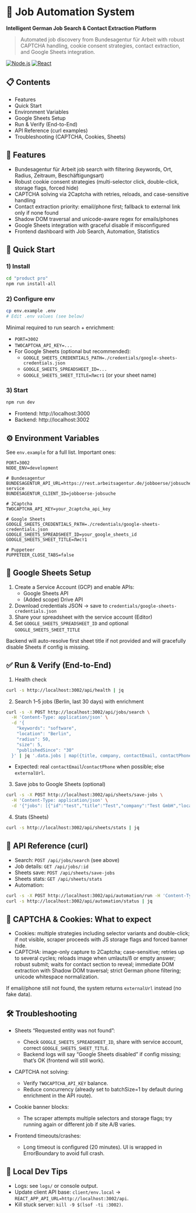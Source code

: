 # 🚀 Job Automation System

**Intelligent German Job Search & Contact Extraction Platform**

> Automated job discovery from Bundesagentur für Arbeit with robust CAPTCHA handling, cookie consent strategies, contact extraction, and Google Sheets integration.

[![Node.js](https://img.shields.io/badge/Node.js-18+-green.svg)](https://nodejs.org/) [![React](https://img.shields.io/badge/React-19-blue.svg)](https://reactjs.org/)

## 📋 Contents
- Features
- Quick Start
- Environment Variables
- Google Sheets Setup
- Run & Verify (End-to-End)
- API Reference (curl examples)
- Troubleshooting (CAPTCHA, Cookies, Sheets)

## 🎯 Features
- Bundesagentur für Arbeit job search with filtering (keywords, Ort, Radius, Zeitraum, Beschäftigungsart)
- Robust cookie consent strategies (multi-selector click, double-click, storage flags, forced hide)
- CAPTCHA solving via 2Captcha with retries, reloads, and case-sensitive handling
- Contact extraction priority: email/phone first; fallback to external link only if none found
- Shadow DOM traversal and unicode-aware regex for emails/phones
- Google Sheets integration with graceful disable if misconfigured
- Frontend dashboard with Job Search, Automation, Statistics

## 🚀 Quick Start

### 1) Install
```bash
cd "product pro"
npm run install-all
```

### 2) Configure env
```bash
cp env.example .env
# Edit .env values (see below)
```

Minimal required to run search + enrichment:
- `PORT=3002`
- `TWOCAPTCHA_API_KEY=...`
- For Google Sheets (optional but recommended):
  - `GOOGLE_SHEETS_CREDENTIALS_PATH=./credentials/google-sheets-credentials.json`
  - `GOOGLE_SHEETS_SPREADSHEET_ID=...`
  - `GOOGLE_SHEETS_SHEET_TITLE=Лист1` (or your sheet name)

### 3) Start
```bash
npm run dev
```
- Frontend: http://localhost:3000
- Backend:  http://localhost:3002

## ⚙️ Environment Variables
See `env.example` for a full list. Important ones:
```env
PORT=3002
NODE_ENV=development

# Bundesagentur
BUNDESAGENTUR_API_URL=https://rest.arbeitsagentur.de/jobboerse/jobsuche-service
BUNDESAGENTUR_CLIENT_ID=jobboerse-jobsuche

# 2Captcha
TWOCAPTCHA_API_KEY=your_2captcha_api_key

# Google Sheets
GOOGLE_SHEETS_CREDENTIALS_PATH=./credentials/google-sheets-credentials.json
GOOGLE_SHEETS_SPREADSHEET_ID=your_google_sheets_id
GOOGLE_SHEETS_SHEET_TITLE=Лист1

# Puppeteer
PUPPETEER_CLOSE_TABS=false
```

## 📑 Google Sheets Setup
1. Create a Service Account (GCP) and enable APIs:
   - Google Sheets API
   - (Added scope) Drive API
2. Download credentials JSON → save to `credentials/google-sheets-credentials.json`
3. Share your spreadsheet with the service account (Editor)
4. Set `GOOGLE_SHEETS_SPREADSHEET_ID` and optional `GOOGLE_SHEETS_SHEET_TITLE`

Backend will auto-resolve first sheet title if not provided and will gracefully disable Sheets if config is missing.

## ✅ Run & Verify (End-to-End)
1) Health check
```bash
curl -s http://localhost:3002/api/health | jq
```

2) Search 1–5 jobs (Berlin, last 30 days) with enrichment
```bash
curl -s -X POST http://localhost:3002/api/jobs/search \
  -H 'Content-Type: application/json' \
  -d '{
    "keywords": "software",
    "location": "Berlin",
    "radius": 50,
    "size": 5,
    "publishedSince": "30"
  }' | jq '.data.jobs | map({title, company, contactEmail, contactPhone, externalUrl})'
```
- Expected: real `contactEmail`/`contactPhone` when possible; else `externalUrl`.

3) Save jobs to Google Sheets (optional)
```bash
curl -s -X POST http://localhost:3002/api/sheets/save-jobs \
  -H 'Content-Type: application/json' \
  -d '{"jobs": [{"id":"test","title":"Test","company":"Test GmbH","location":"Berlin","publishedDate":"2025-08-18"}]}' | jq
```

4) Stats (Sheets)
```bash
curl -s http://localhost:3002/api/sheets/stats | jq
```

## 📡 API Reference (curl)
- Search: `POST /api/jobs/search` (see above)
- Job details: `GET /api/jobs/:id`
- Sheets save: `POST /api/sheets/save-jobs`
- Sheets stats: `GET /api/sheets/stats`
- Automation:
```bash
curl -s -X POST http://localhost:3002/api/automation/run -H 'Content-Type: application/json' -d '{"searchParams":{"keywords":"software","location":"Deutschland"}}' | jq
curl -s http://localhost:3002/api/automation/status | jq
```

## 🧠 CAPTCHA & Cookies: What to expect
- Cookies: multiple strategies including selector variants and double-click; if not visible, scraper proceeds with JS storage flags and forced banner hide.
- CAPTCHA: image-only capture to 2Captcha; case-sensitive; retries up to several cycles; reloads image when umlauts/ß or empty answer; robust submit; waits for contact section to reveal; immediate DOM extraction with Shadow DOM traversal; strict German phone filtering; unicode whitespace normalization.

If email/phone still not found, the system returns `externalUrl` instead (no fake data).

## 🛠️ Troubleshooting
- Sheets “Requested entity was not found”:
  - Check `GOOGLE_SHEETS_SPREADSHEET_ID`, share with service account, correct `GOOGLE_SHEETS_SHEET_TITLE`.
  - Backend logs will say “Google Sheets disabled” if config missing; that’s OK (frontend will still work).

- CAPTCHA not solving:
  - Verify `TWOCAPTCHA_API_KEY` balance.
  - Reduce concurrency (already set to batchSize=1 by default during enrichment in the API route).

- Cookie banner blocks:
  - The scraper attempts multiple selectors and storage flags; try running again or different job if site A/B varies.

- Frontend timeouts/crashes:
  - Long timeout is configured (20 minutes). UI is wrapped in ErrorBoundary to avoid full crash.

## 🧪 Local Dev Tips
- Logs: see `logs/` or console output.
- Update client API base: `client/env.local` → `REACT_APP_API_URL=http://localhost:3002/api`.
- Kill stuck server: `kill -9 $(lsof -ti :3002)`.

